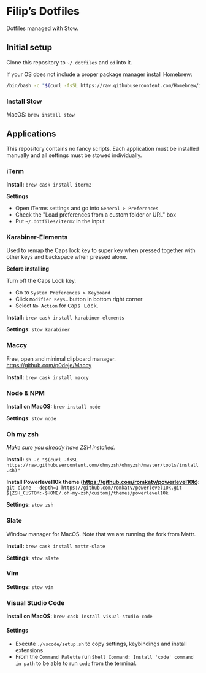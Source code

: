# Filip’s Dotfiles
Dotfiles managed with Stow.

## Initial setup
Clone this repository to `~/.dotfiles` and `cd` into it.

If your OS does not include a proper package manager install Homebrew:

```bash
/bin/bash -c "$(curl -fsSL https://raw.githubusercontent.com/Homebrew/install/master/install.sh)"
```

### Install Stow
MacOS: `brew install stow`

## Applications
This repository contains no fancy scripts. Each application must be installed manually and all settings must be stowed individually.

### iTerm
**Install:** `brew cask install iterm2`

**Settings**
* Open iTerms settings and go into `General > Preferences`
* Check the "Load preferences from a custom folder or URL" box
* Put `~/.dotfiles/iterm2` in the input


### Karabiner-Elements
Used to remap the Caps lock key to super key when pressed together with other keys and backspace when pressed alone.

**Before installing**

Turn off the Caps Lock key.

* Go to `System Preferences > Keyboard`
* Click `Modifier Keys…` button in bottom right corner
* Select `No Action` for <kbd>Caps Lock</kbd>.

**Install:** `brew cask install karabiner-elements`

**Settings:** `stow karabiner`


### Maccy
Free, open and minimal clipboard manager. https://github.com/p0deje/Maccy

**Install:** `brew cask install maccy`


### Node & NPM
**Install on MacOS:** `brew install node`

**Settings:** `stow node`


### Oh my zsh
*Make sure you already have ZSH installed.*

**Install:** `sh -c "$(curl -fsSL https://raw.githubusercontent.com/ohmyzsh/ohmyzsh/master/tools/install.sh)"`

**Install Powerlevel10k theme (https://github.com/romkatv/powerlevel10k)**: `git clone --depth=1 https://github.com/romkatv/powerlevel10k.git ${ZSH_CUSTOM:-$HOME/.oh-my-zsh/custom}/themes/powerlevel10k`

**Settings:** `stow zsh`


### Slate
Window manager for MacOS. Note that we are running the fork from Mattr.

**Install:** `brew cask install mattr-slate`

**Settings:** `stow slate`


### Vim
**Settings:** `stow vim`

### Visual Studio Code
**Install on MacOS:** `brew cask install visual-studio-code`

#### Settings
* Execute `./vscode/setup.sh` to copy settings, keybindings and install extensions
* From the `Command Palette` run `Shell Command: Install 'code' command in path` to be able to run `code` from the terminal.

